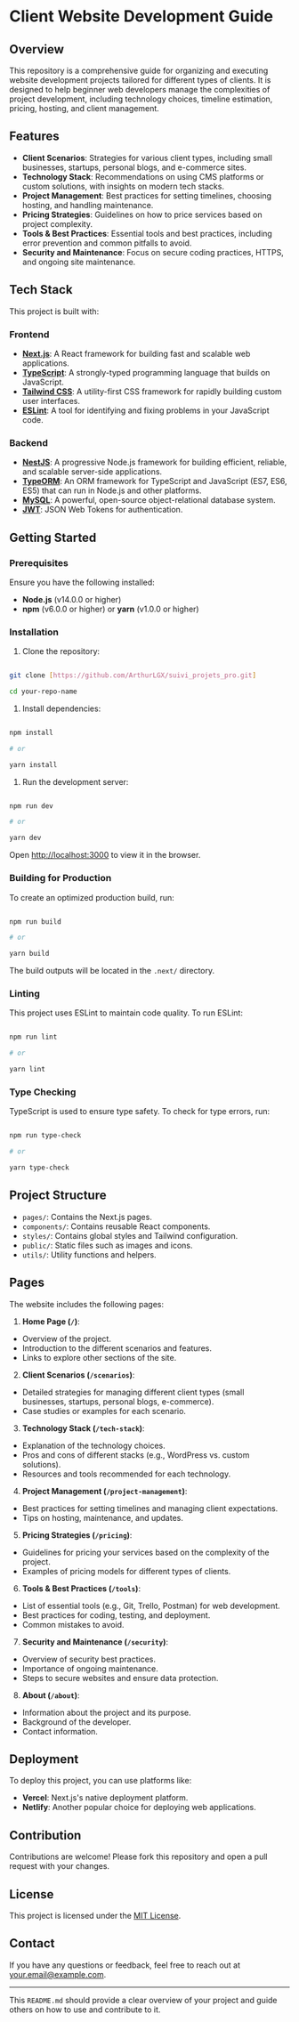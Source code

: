 # Client Website Development Guide

## Overview

This repository is a comprehensive guide for organizing and executing website development projects tailored for different types of clients. It is designed to help beginner web developers manage the complexities of project development, including technology choices, timeline estimation, pricing, hosting, and client management.

## Features

- **Client Scenarios**: Strategies for various client types, including small businesses, startups, personal blogs, and e-commerce sites.
- **Technology Stack**: Recommendations on using CMS platforms or custom solutions, with insights on modern tech stacks.
- **Project Management**: Best practices for setting timelines, choosing hosting, and handling maintenance.
- **Pricing Strategies**: Guidelines on how to price services based on project complexity.
- **Tools & Best Practices**: Essential tools and best practices, including error prevention and common pitfalls to avoid.
- **Security and Maintenance**: Focus on secure coding practices, HTTPS, and ongoing site maintenance.

## Tech Stack

This project is built with:

### Frontend

- **[Next.js](https://nextjs.org/)**: A React framework for building fast and scalable web applications.
- **[TypeScript](https://www.typescriptlang.org/)**: A strongly-typed programming language that builds on JavaScript.
- **[Tailwind CSS](https://tailwindcss.com/)**: A utility-first CSS framework for rapidly building custom user interfaces.
- **[ESLint](https://eslint.org/)**: A tool for identifying and fixing problems in your JavaScript code.

### Backend

- **[NestJS](https://nestjs.com/)**: A progressive Node.js framework for building efficient, reliable, and scalable server-side applications.
- **[TypeORM](https://typeorm.io/)**: An ORM framework for TypeScript and JavaScript (ES7, ES6, ES5) that can run in Node.js and other platforms.
- **[MySQL](https://www.mysql.com/)**: A powerful, open-source object-relational database system.
- **[JWT](https://jwt.io/)**: JSON Web Tokens for authentication.
## Getting Started

### Prerequisites

Ensure you have the following installed:

- **Node.js** (v14.0.0 or higher)
- **npm** (v6.0.0 or higher) or **yarn** (v1.0.0 or higher)

### Installation

1. Clone the repository:

```bash

git clone [https://github.com/ArthurLGX/suivi_projets_pro.git]

cd your-repo-name

```

1. Install dependencies:

```bash

npm install

# or

yarn install

```

1. Run the development server:

```bash

npm run dev

# or

yarn dev

```

Open [http://localhost:3000](http://localhost:3000) to view it in the browser.

### Building for Production

To create an optimized production build, run:

```bash

npm run build

# or

yarn build

```

The build outputs will be located in the `.next/` directory.

### Linting

This project uses ESLint to maintain code quality. To run ESLint:

```bash

npm run lint

# or

yarn lint

```

### Type Checking

TypeScript is used to ensure type safety. To check for type errors, run:

```bash

npm run type-check

# or

yarn type-check

```

## Project Structure

- `pages/`: Contains the Next.js pages.
- `components/`: Contains reusable React components.
- `styles/`: Contains global styles and Tailwind configuration.
- `public/`: Static files such as images and icons.
- `utils/`: Utility functions and helpers.

## Pages

The website includes the following pages:

1. **Home Page (`/`)**:
- Overview of the project.
- Introduction to the different scenarios and features.
- Links to explore other sections of the site.

2. **Client Scenarios (`/scenarios`)**:

- Detailed strategies for managing different client types (small businesses, startups, personal blogs, e-commerce).
- Case studies or examples for each scenario.

3. **Technology Stack (`/tech-stack`)**:

- Explanation of the technology choices.
- Pros and cons of different stacks (e.g., WordPress vs. custom solutions).
- Resources and tools recommended for each technology.

4. **Project Management (`/project-management`)**:

- Best practices for setting timelines and managing client expectations.
- Tips on hosting, maintenance, and updates.

5. **Pricing Strategies (`/pricing`)**:

- Guidelines for pricing your services based on the complexity of the project.
- Examples of pricing models for different types of clients.

6. **Tools & Best Practices (`/tools`)**:

- List of essential tools (e.g., Git, Trello, Postman) for web development.
- Best practices for coding, testing, and deployment.
- Common mistakes to avoid.

7. **Security and Maintenance (`/security`)**:

- Overview of security best practices.
- Importance of ongoing maintenance.
- Steps to secure websites and ensure data protection.

8. **About (`/about`)**:

- Information about the project and its purpose.
- Background of the developer.
- Contact information.

## Deployment

To deploy this project, you can use platforms like:

- **Vercel**: Next.js's native deployment platform.
- **Netlify**: Another popular choice for deploying web applications.

## Contribution

Contributions are welcome! Please fork this repository and open a pull request with your changes.

## License

This project is licensed under the [MIT License](LICENSE).

## Contact

If you have any questions or feedback, feel free to reach out at your.email@example.com.

---

This `README.md` should provide a clear overview of your project and guide others on how to use and contribute to it.
